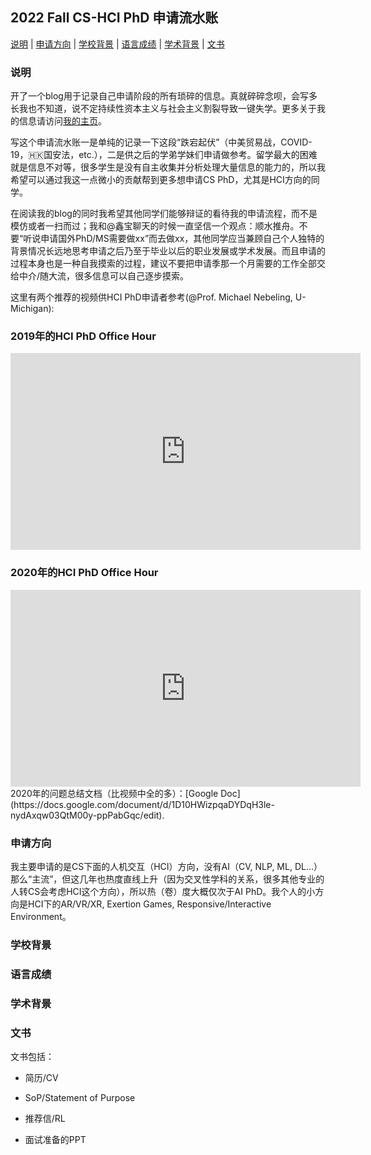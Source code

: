 <h2 id="title">2022 Fall CS-HCI PhD 申请流水账</h2>

<p><a href="#Description">说明</a> |
<a href="#Major">申请方向</a> |
<a href="#Background">学校背景</a> |
<a href="#GRE">语言成绩</a> |
<a href="#Academic-Background">学术背景</a> |
<a href="#Application-Essay">文书</a></p>

<h3 id="Description">说明</h3>

开了一个blog用于记录自己申请阶段的所有琐碎的信息。真就碎碎念呗，会写多长我也不知道，说不定持续性资本主义与社会主义割裂导致一键失学。更多关于我的信息请访问[我的主页](https://dynasty-li.github.io)。

写这个申请流水账一是单纯的记录一下这段“跌宕起伏”（中美贸易战，COVID-19，🇭🇰国安法，etc.），二是供之后的学弟学妹们申请做参考。留学最大的困难就是信息不对等，很多学生是没有自主收集并分析处理大量信息的能力的，所以我希望可以通过我这一点微小的贡献帮到更多想申请CS PhD，尤其是HCI方向的同学。

在阅读我的blog的同时我希望其他同学们能够辩证的看待我的申请流程，而不是模仿或者一扫而过；我和@鑫宝聊天的时候一直坚信一个观点：顺水推舟。不要“听说申请国外PhD/MS需要做xx”而去做xx，其他同学应当兼顾自己个人独特的背景情况长远地思考申请之后乃至于毕业以后的职业发展或学术发展。而且申请的过程本身也是一种自我摸索的过程，建议不要把申请季那一个月需要的工作全部交给中介/随大流，很多信息可以自己逐步摸索。

这里有两个推荐的视频供HCI PhD申请者参考(@Prof. Michael Nebeling, U-Michigan):
### 2019年的HCI PhD Office Hour
<iframe width="560" height="315" src="https://player.twitch.tv/?video=507017970&parent=www.example.com" frameborder="0" allow="accelerometer; autoplay; clipboard-write; encrypted-media; gyroscope; picture-in-picture" allowfullscreen></iframe></ br>

### 2020年的HCI PhD Office Hour
<iframe width="560" height="315" src="https://www.youtube.com/embed/lHTEyAEY0g4" frameborder="0" allow="accelerometer; autoplay; clipboard-write; encrypted-media; gyroscope; picture-in-picture" allowfullscreen></iframe></ br>
2020年的问题总结文档（比视频中全的多）：[Google Doc](https://docs.google.com/document/d/1D10HWizpqaDYDqH3le-nydAxqw03QtM00y-ppPabGqc/edit).

<h3 id="Major">申请方向</h3>

我主要申请的是CS下面的人机交互（HCI）方向，没有AI（CV, NLP, ML, DL...）那么“主流”，但这几年也热度直线上升（因为交叉性学科的关系，很多其他专业的人转CS会考虑HCI这个方向），所以热（卷）度大概仅次于AI PhD。我个人的小方向是HCI下的AR/VR/XR, Exertion Games, Responsive/Interactive Environment。

<h3 id="Background">学校背景</h3>

<h3 id="GRE">语言成绩</h3>

<h3 id="Academic-Background">学术背景</h3>

<h3 id="Application-Essay">文书</h3>

文书包括：

  - 简历/CV
  
  - SoP/Statement of Purpose
  
  - 推荐信/RL
  
  - 面试准备的PPT
